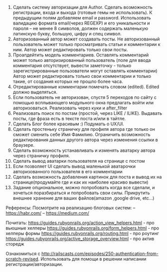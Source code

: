1. Сделать систему авторизации для Author.
   Сделать возможность регистрации, входа и выхода (готовые гемы не использовать).
   К предыдущим полям добавляем email и password. Использовать валидацию формата email(через REGEXP) и его уникальности и пароля – не менее 8 символов, должен содержать маленькую латинскую букву, большую, цифру и спец символ.
2. Авторизованный автор может создавать посты.
   Не авторизованный пользователь может только просматривать статьи и комментарии к ним.
   Автор может редактировать только свои посты.
3. Проапдейтить модель комментариев. Оставлять комментарий может только авторизированный пользователь (поле для ввода комментария отсутствует, вывести заметочку - только зарегистрированные пользователи могут оставлять комментарии)
   Автор может редактировать только свои комментарии и только такие, от создания которых не прошло более часа.
4. Отредактированные комментарии помечать словом (edited). Edited должно выделяться.
5. Если пользователь не авторизован, спустя 5 переходов по сайту с помощью всплывающего модульного окна предлагать войти или авторизоваться. Реализовать через куки и after_filter
6. Реализовать поиск по постам (простой, через LIKE / ILIKE). Выдавать посты, где фраза есть в тексте поста и/или в тайтле.
7. Сделать Блог более красивым :) Подумать о UX/UI.
8. Сделать простеньку страничку для профиля автора где только он сможет сменить себе Имя Фамилию. Ограничить возможность редактирования данных другого автора через изменения ссылки в браузере.
9. Сделать возможность устанавливать и изменять аватарку автора через страничку профиля.
10. Сделать вывод аватарки пользователя на странице с постом
11. Если позволяет UI сделать вывод маленькой аватарочки авторизованного пользователя в его комментарии
12. Сделать возможность добавления картинок для поста и вывод их на странице(продумайте где и как их наиболее красиво вывести)
13. Задание опциональное, можно попробовать когда все сделали, и хочеться поразбираться и попробовать свои силы. Прикрутить внешнее хранение для ваших файлов(amazon ,google drive, etc...)

Референсы:
Посмотрите на реализацию блоговых систем:
– https://habr.com/
– https://medium.com/

Почитать:
https://guides.rubyonrails.org/action_view_helpers.html - про вьюшные хелперы
https://guides.rubyonrails.org/form_helpers.html - про хелперы формы
https://guides.rubyonrails.org/routing.html - про роутинг
https://guides.rubyonrails.org/active_storage_overview.html - про актив сторедж

Ознакомиться с http://railscasts.com/episodes/250-authentication-from-scratch-revised. Использовать для помощи в решении написании регистрации/авторизации.